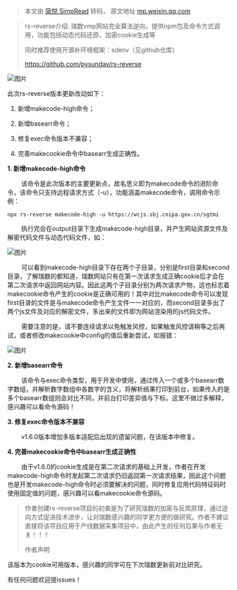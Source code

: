 > 本文由 [简悦 SimpRead](http://ksria.com/simpread/) 转码， 原文地址 [mp.weixin.qq.com](https://mp.weixin.qq.com/s/FOuL45epDAbJf4EWlYATTQ)

> rs-reverse介绍: 瑞数vmp网站完全算法逆向，提供npm包及命令方式调用，功能包括动态代码还原、加密cookie生成等
> 
> 同时推荐使用开源补环境框架：sdenv（见github仓库）
> 
> https://github.com/pysunday/rs-reverse

![图片](https://mmbiz.qpic.cn/sz_mmbiz_png/bIcvM6RhiathT5xyX6iaTicJmW2FJbSic9ibbOOgKysILoxE8anWy5hXrfcxe7yR7JRTGT2gQyibfAMvw6AhkbmMlUvA/640?wx_fmt=png&from=appmsg&tp=webp&wxfrom=5&wx_lazy=1)

此次rs-reverse版本更新改动如下：  

1.  新增makecode-high命令；
    
2.  新增basearr命令；
    
3.  修复exec命令版本不兼容；
    
4.  完善makecookie命令中basearr生成正确性。
    

  

**1. 新增makecode-high命令**

        该命令是此次版本的主要更新点，故名思义即为makecode命令的进阶命令，该命令只支持远程请求方式（-u），功能涵盖makecode命令，调用命令示例：

```
npx rs-reverse makecode-high -u https://wcjs.sbj.cnipa.gov.cn/sgtmi
```

        执行完会在output目录下生成makecode-high目录，并产生网站资源文件及解密代码文件与动态代码文件，如：

![图片](https://mmbiz.qpic.cn/sz_mmbiz_png/bIcvM6RhiathT5xyX6iaTicJmW2FJbSic9ibbB4L7y3JgRpvD8apCzKPX3BLwxdHqmVUEziaf6KbUEx0oskbP351cQQw/640?wx_fmt=png&from=appmsg&tp=webp&wxfrom=5&wx_lazy=1)

        可以看到makecode-high目录下存在两个子目录，分别是first目录和second目录，了解瑞数的都知道，瑞数网站只有在第一次请求生成正确cookie后才会在第二次请求中返回网站内容。因此这两个子目录分别为两次请求产物，这也标志着makecookie命令产生的cookie是正确可用的！其中对比makecode命令可以发现first目录的文件是与makecode命令产生文件一一对应的，而second目录多出了两个js文件及对应的解密文件，多出来的文件即为网站渲染用的js代码文件。

        需要注意的是，请不要连续请求以免触发风控，如果触发风控请稍等之后再试，或者修改makecookie中config的值后重新尝试，如报错：  

![图片](https://mmbiz.qpic.cn/sz_mmbiz_png/bIcvM6RhiathT5xyX6iaTicJmW2FJbSic9ibbqnDaSRVLBSagt0WyI4UIuvdCLOiaS5CfSjlUwWn2VzgJbQPt9ybniaOg/640?wx_fmt=png&from=appmsg&tp=webp&wxfrom=5&wx_lazy=1)

**2. 新增basearr命令**

        该命令与exec命令类型，用于开发中使用，通过传入一个或多个basearr数字数组，并解析数字数组中各数字的含义，将解析结果打印到前台，如果传入的是多个basearr数组则会对比不同，并前台打印差异值与下标。这里不做过多解释，感兴趣可以看命令源码！  

**3. 修复exec命令版本不兼容**

        v1.6.0版本增加多版本适配后出现的遗留问题，在该版本中修复。

**4. 完善makecookie命令中basearr生成正确性**

        由于v1.6.0的cookie生成是在第二次请求的基础上开发，作者在开发makecode-high命令时发起第二次请求仍旧返回第一次请求结果，因此这个问题也是开发makecode-high命令时必须要解决的问题，同时修复应用代码特征码时使用固定值的问题，感兴趣可以看makecookie命令源码。

> 作者创建rs-reverse项目的初衷是为了研究瑞数的加密与反爬原理，通过逆向方式促进技术进步，让对瑞数感兴趣的同学更方便的做研究。作者不建议直接将该项目应用于产线数据采集项目中，由此产生的任何后果与作者无关！！！
> 
> 作者声明

该版本为cookie可用版本，感兴趣的同学可在下次瑞数更新前对比研究。

有任何问题欢迎提issues！